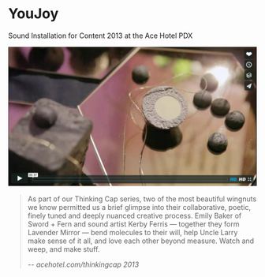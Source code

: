 # YouJoy
Sound Installation for Content 2013 at the Ace Hotel PDX

[![YouJoy](https://github.com/kerbyferris/you-joy/blob/master/project/assets/youjoy-screenshot.png)](https://vimeo.com/78100414 "YouJoy")

> As part of our Thinking Cap series, two of the most beautiful wingnuts we know permitted us a brief glimpse into their collaborative, poetic, finely tuned and deeply nuanced creative process. Emily Baker of Sword + Fern and sound artist Kerby Ferris — together they form Lavender Mirror — bend molecules to their will, help Uncle Larry make sense of it all, and love each other beyond measure.
> Watch and weep, and make stuff.
>
> -- <cite>acehotel.com/thinkingcap 2013</cite>
